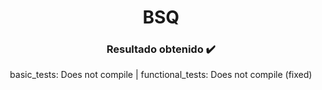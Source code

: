 <p align="center">
   <h1 align="center">BSQ</h1>
</p>

<p align="center">
  <h3 align="center">Resultado obtenido ✔️​</h3>
  <p align="center">basic_tests: Does not compile | functional_tests: Does not compile (fixed)</p>
</p>
